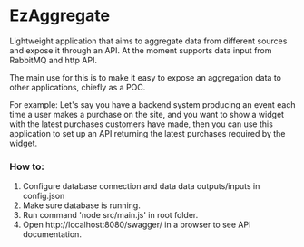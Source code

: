 # EzAggregate
Lightweight application that aims to aggregate data from different sources and expose it through an API.
At the moment supports data input from RabbitMQ and http API.

The main use for this is to make it easy to expose an aggregation data to other applications, chiefly as a POC.

For example:
Let's say you have a backend system producing an event each time a user makes a purchase on the site, and you want to show a widget with the latest purchases customers have made, then you can use this application to set up an API returning the latest purchases required by the widget.

### How to:
1. Configure database connection and data data outputs/inputs in config.json
2. Make sure database is running.
3. Run command 'node src/main.js' in root folder.
4. Open http://localhost:8080/swagger/ in a browser to see API documentation.
